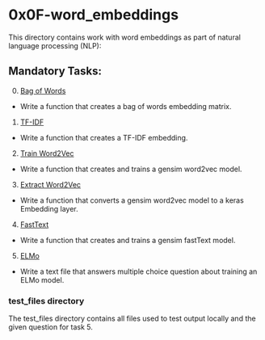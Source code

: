 # 0x0F-word_embeddings
This directory contains work with word embeddings as part of natural language processing (NLP):

## Mandatory Tasks:
0. [Bag of Words](/supervised_learning/0x0F-word_embeddings/0-bag_of_words.py)
* Write a function that creates a bag of words embedding matrix.
1. [TF-IDF](/supervised_learning/0x0F-word_embeddings/1-tf_idf.py)
* Write a function that creates a TF-IDF embedding.
2. [Train Word2Vec](/supervised_learning/0x0F-word_embeddings/2-word2vec.py)
* Write a function that creates and trains a gensim word2vec model.
3. [Extract Word2Vec](/supervised_learning/0x0F-word_embeddings/3-gensim_to_keras.py)
* Write a function that converts a gensim word2vec model to a keras Embedding layer.
4. [FastText](/supervised_learning/0x0F-word_embeddings/4-fasttext.py)
* Write a function that creates and trains a gensim fastText model.
5. [ELMo](/supervised_learning/0x0F-word_embeddings/5-elmo.py)
* Write a text file that answers multiple choice question about training an ELMo model.

### test_files directory
The test_files directory contains all files used to test output locally and the given question for task 5.
